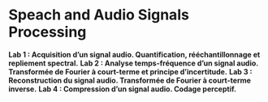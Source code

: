 # Speach and Audio Signals Processing


**Lab 1 : Acquisition d’un signal audio. Quantification, rééchantillonnage et repliement spectral.**
**Lab 2 : Analyse temps-fréquence d’un signal audio. Transformée de Fourier à court-terme et principe d’incertitude.**
**Lab 3 : Reconstruction du signal audio. Transformée de Fourier à court-terme inverse.**
**Lab 4 : Compression d’un signal audio. Codage perceptif.**

